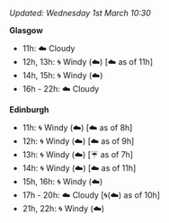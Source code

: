 *Updated: Wednesday 1st March 10:30*

**Glasgow**

* 11h: :cloud: Cloudy
* 12h, 13h: :cyclone: Windy (:cloud:) [:cloud: as of 11h]
* 14h, 15h: :cyclone: Windy (:cloud:)
* 16h - 22h: :cloud: Cloudy

**Edinburgh**

* 11h: :cyclone: Windy (:cloud:) [:cloud: as of 8h]
* 12h: :cyclone: Windy (:cloud:) [:cloud: as of 9h]
* 13h: :cyclone: Windy (:cloud:) [:umbrella: as of 7h]
* 14h: :cyclone: Windy (:cloud:) [:cloud: as of 11h]
* 15h, 16h: :cyclone: Windy (:cloud:)
* 17h - 20h: :cloud: Cloudy [:cyclone:(:cloud:) as of 10h]
* 21h, 22h: :cyclone: Windy (:cloud:)
